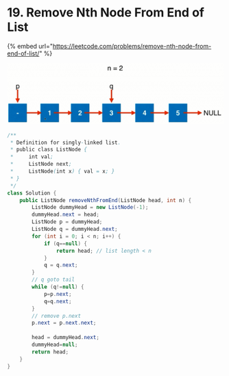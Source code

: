 # 19. Remove Nth Node From End of List

{% embed url="https://leetcode.com/problems/remove-nth-node-from-end-of-list/" %}



![](../.gitbook/assets/image%20%286%29.png)

```java
/**
 * Definition for singly-linked list.
 * public class ListNode {
 *     int val;
 *     ListNode next;
 *     ListNode(int x) { val = x; }
 * }
 */
class Solution {
    public ListNode removeNthFromEnd(ListNode head, int n) {
        ListNode dummyHead = new ListNode(-1);
        dummyHead.next = head;
        ListNode p = dummyHead;
        ListNode q = dummyHead.next;
        for (int i = 0; i < n; i++) {
            if (q==null) {
                return head; // list length < n 
            }
            q = q.next;
        }
        // q goto tail
        while (q!=null) {
            p=p.next;
            q=q.next;
        }
        // remove p.next
        p.next = p.next.next;
        
        head = dummyHead.next;
        dummyHead=null;
        return head;
    }
}
```

